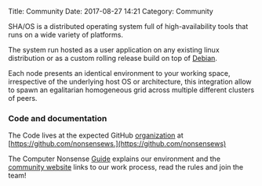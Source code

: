 Title: Community
Date: 2017-08-27 14:21
Category: Community

SHA/OS is a distributed operating system full of high-availability tools that runs on a wide variety of platforms.

The system run hosted as a user application on any existing linux distribution or as a custom rolling release build on top of [Debian](https://debian.org).

Each node presents an identical environment to your working space, irrespective of the underlying host OS or architecture, this integration allow to spawn an egalitarian homogeneous grid across multiple different clusters of peers.

### Code and documentation

The Code lives at the expected GitHub [organization](https://github.com/nonsensews) at [https://github.com/nonsensews.](https://github.com/nonsensews)

The Computer Nonsense [Guide](https://github.com/nonsensews/guide/wiki) explains our environment and the [community website](https://nonsense.ws) links to our work process, read the rules and join the team!
